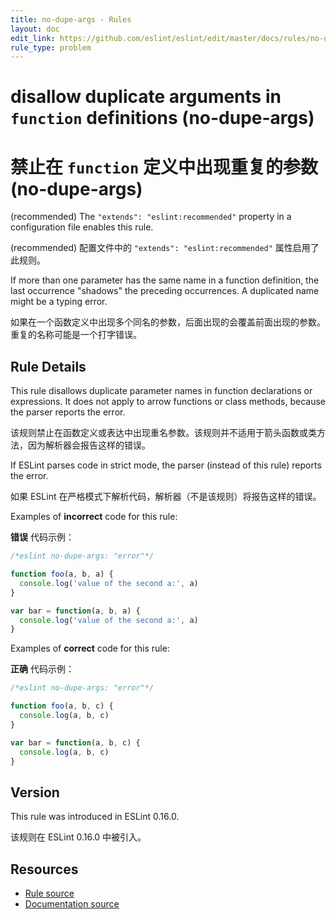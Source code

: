 ```yaml
---
title: no-dupe-args - Rules
layout: doc
edit_link: https://github.com/eslint/eslint/edit/master/docs/rules/no-dupe-args.md
rule_type: problem
---
```


<!-- Note: No pull requests accepted for this file. See README.md in the root directory for details. -->

# disallow duplicate arguments in `function` definitions (no-dupe-args)

# 禁止在 `function` 定义中出现重复的参数 (no-dupe-args)

(recommended) The `"extends": "eslint:recommended"` property in a configuration file enables this rule.

(recommended) 配置文件中的 `"extends": "eslint:recommended"` 属性启用了此规则。

If more than one parameter has the same name in a function definition, the last occurrence "shadows" the preceding occurrences. A duplicated name might be a typing error.

如果在一个函数定义中出现多个同名的参数，后面出现的会覆盖前面出现的参数。重复的名称可能是一个打字错误。

## Rule Details

This rule disallows duplicate parameter names in function declarations or expressions. It does not apply to arrow functions or class methods, because the parser reports the error.

该规则禁止在函数定义或表达中出现重名参数。该规则并不适用于箭头函数或类方法，因为解析器会报告这样的错误。

If ESLint parses code in strict mode, the parser (instead of this rule) reports the error.

如果 ESLint 在严格模式下解析代码，解析器（不是该规则）将报告这样的错误。

Examples of **incorrect** code for this rule:

**错误** 代码示例：

```js
/*eslint no-dupe-args: "error"*/

function foo(a, b, a) {
  console.log('value of the second a:', a)
}

var bar = function(a, b, a) {
  console.log('value of the second a:', a)
}
```

Examples of **correct** code for this rule:

**正确** 代码示例：

```js
/*eslint no-dupe-args: "error"*/

function foo(a, b, c) {
  console.log(a, b, c)
}

var bar = function(a, b, c) {
  console.log(a, b, c)
}
```

## Version

This rule was introduced in ESLint 0.16.0.

该规则在 ESLint 0.16.0 中被引入。

## Resources

- [Rule source](https://github.com/eslint/eslint/tree/master/lib/rules/no-dupe-args.js)
- [Documentation source](https://github.com/eslint/eslint/tree/master/docs/rules/no-dupe-args.md)
